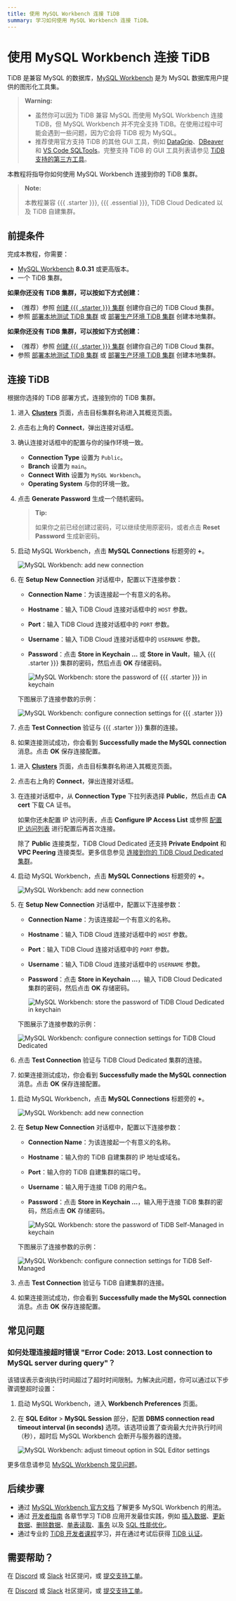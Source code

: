 ```yaml
---
title: 使用 MySQL Workbench 连接 TiDB
summary: 学习如何使用 MySQL Workbench 连接 TiDB。
---
```


# 使用 MySQL Workbench 连接 TiDB

TiDB 是兼容 MySQL 的数据库，[MySQL Workbench](https://www.mysql.com/products/workbench/) 是为 MySQL 数据库用户提供的图形化工具集。

> **Warning:**
>
> - 虽然你可以因为 TiDB 兼容 MySQL 而使用 MySQL Workbench 连接 TiDB，但 MySQL Workbench 并不完全支持 TiDB。在使用过程中可能会遇到一些问题，因为它会将 TiDB 视为 MySQL。
> - 推荐使用官方支持 TiDB 的其他 GUI 工具，例如 [DataGrip](/develop/dev-guide-gui-datagrip.md)、[DBeaver](/develop/dev-guide-gui-dbeaver.md) 和 [VS Code SQLTools](/develop/dev-guide-gui-vscode-sqltools.md)。完整支持 TiDB 的 GUI 工具列表请参见 [TiDB 支持的第三方工具](/develop/dev-guide-third-party-support.md#gui)。

本教程将指导你如何使用 MySQL Workbench 连接到你的 TiDB 集群。

> **Note:**
>
> 本教程兼容 {{{ .starter }}}, {{{ .essential }}}, TiDB Cloud Dedicated 以及 TiDB 自建集群。

## 前提条件

完成本教程，你需要：

- [MySQL Workbench](https://dev.mysql.com/downloads/workbench/) **8.0.31** 或更高版本。
- 一个 TiDB 集群。

<CustomContent platform="tidb">

**如果你还没有 TiDB 集群，可以按如下方式创建：**

- （推荐）参照 [创建 {{{ .starter }}} 集群](/develop/dev-guide-build-cluster-in-cloud.md) 创建你自己的 TiDB Cloud 集群。
- 参照 [部署本地测试 TiDB 集群](/quick-start-with-tidb.md#deploy-a-local-test-cluster) 或 [部署生产环境 TiDB 集群](/production-deployment-using-tiup.md) 创建本地集群。

</CustomContent>
<CustomContent platform="tidb-cloud">

**如果你还没有 TiDB 集群，可以按如下方式创建：**

- （推荐）参照 [创建 {{{ .starter }}} 集群](/develop/dev-guide-build-cluster-in-cloud.md) 创建你自己的 TiDB Cloud 集群。
- 参照 [部署本地测试 TiDB 集群](https://docs.pingcap.com/tidb/stable/quick-start-with-tidb#deploy-a-local-test-cluster) 或 [部署生产环境 TiDB 集群](https://docs.pingcap.com/tidb/stable/production-deployment-using-tiup) 创建本地集群。

</CustomContent>

## 连接 TiDB

根据你选择的 TiDB 部署方式，连接到你的 TiDB 集群。

<SimpleTab>
<div label="{{{ .starter }}} or Essential">

1. 进入 [**Clusters**](https://tidbcloud.com/console/clusters) 页面，点击目标集群名称进入其概览页面。

2. 点击右上角的 **Connect**，弹出连接对话框。

3. 确认连接对话框中的配置与你的操作环境一致。

    - **Connection Type** 设置为 `Public`。
    - **Branch** 设置为 `main`。
    - **Connect With** 设置为 `MySQL Workbench`。
    - **Operating System** 与你的环境一致。

4. 点击 **Generate Password** 生成一个随机密码。

    > **Tip:**
    >
    > 如果你之前已经创建过密码，可以继续使用原密码，或者点击 **Reset Password** 生成新密码。

5. 启动 MySQL Workbench，点击 **MySQL Connections** 标题旁的 **+**。

    ![MySQL Workbench: add new connection](/media/develop/mysql-workbench-add-new-connection.png)

6. 在 **Setup New Connection** 对话框中，配置以下连接参数：

    - **Connection Name**：为该连接起一个有意义的名称。
    - **Hostname**：输入 TiDB Cloud 连接对话框中的 `HOST` 参数。
    - **Port**：输入 TiDB Cloud 连接对话框中的 `PORT` 参数。
    - **Username**：输入 TiDB Cloud 连接对话框中的 `USERNAME` 参数。
    - **Password**：点击 **Store in Keychain ...** 或 **Store in Vault**，输入 {{{ .starter }}} 集群的密码，然后点击 **OK** 存储密码。

        ![MySQL Workbench: store the password of {{{ .starter }}} in keychain](/media/develop/mysql-workbench-store-password-in-keychain.png)

    下图展示了连接参数的示例：

    ![MySQL Workbench: configure connection settings for {{{ .starter }}}](/media/develop/mysql-workbench-connection-config-serverless-parameters.png)

7. 点击 **Test Connection** 验证与 {{{ .starter }}} 集群的连接。

8. 如果连接测试成功，你会看到 **Successfully made the MySQL connection** 消息。点击 **OK** 保存连接配置。

</div>
<div label="TiDB Cloud Dedicated">

1. 进入 [**Clusters**](https://tidbcloud.com/console/clusters) 页面，点击目标集群名称进入其概览页面。

2. 点击右上角的 **Connect**，弹出连接对话框。

3. 在连接对话框中，从 **Connection Type** 下拉列表选择 **Public**，然后点击 **CA cert** 下载 CA 证书。

    如果你还未配置 IP 访问列表，点击 **Configure IP Access List** 或参照 [配置 IP 访问列表](https://docs.pingcap.com/tidbcloud/configure-ip-access-list) 进行配置后再首次连接。

    除了 **Public** 连接类型，TiDB Cloud Dedicated 还支持 **Private Endpoint** 和 **VPC Peering** 连接类型。更多信息参见 [连接到你的 TiDB Cloud Dedicated 集群](https://docs.pingcap.com/tidbcloud/connect-to-tidb-cluster)。

4. 启动 MySQL Workbench，点击 **MySQL Connections** 标题旁的 **+**。

    ![MySQL Workbench: add new connection](/media/develop/mysql-workbench-add-new-connection.png)

5. 在 **Setup New Connection** 对话框中，配置以下连接参数：

    - **Connection Name**：为该连接起一个有意义的名称。
    - **Hostname**：输入 TiDB Cloud 连接对话框中的 `HOST` 参数。
    - **Port**：输入 TiDB Cloud 连接对话框中的 `PORT` 参数。
    - **Username**：输入 TiDB Cloud 连接对话框中的 `USERNAME` 参数。
    - **Password**：点击 **Store in Keychain ...**，输入 TiDB Cloud Dedicated 集群的密码，然后点击 **OK** 存储密码。

        ![MySQL Workbench: store the password of TiDB Cloud Dedicated in keychain](/media/develop/mysql-workbench-store-dedicated-password-in-keychain.png)

    下图展示了连接参数的示例：

    ![MySQL Workbench: configure connection settings for TiDB Cloud Dedicated](/media/develop/mysql-workbench-connection-config-dedicated-parameters.png)

6. 点击 **Test Connection** 验证与 TiDB Cloud Dedicated 集群的连接。

7. 如果连接测试成功，你会看到 **Successfully made the MySQL connection** 消息。点击 **OK** 保存连接配置。

</div>
<div label="TiDB Self-Managed">

1. 启动 MySQL Workbench，点击 **MySQL Connections** 标题旁的 **+**。

    ![MySQL Workbench: add new connection](/media/develop/mysql-workbench-add-new-connection.png)

2. 在 **Setup New Connection** 对话框中，配置以下连接参数：

    - **Connection Name**：为该连接起一个有意义的名称。
    - **Hostname**：输入你的 TiDB 自建集群的 IP 地址或域名。
    - **Port**：输入你的 TiDB 自建集群的端口号。
    - **Username**：输入用于连接 TiDB 的用户名。
    - **Password**：点击 **Store in Keychain ...**，输入用于连接 TiDB 集群的密码，然后点击 **OK** 存储密码。

        ![MySQL Workbench: store the password of TiDB Self-Managed in keychain](/media/develop/mysql-workbench-store-self-hosted-password-in-keychain.png)

    下图展示了连接参数的示例：

    ![MySQL Workbench: configure connection settings for TiDB Self-Managed](/media/develop/mysql-workbench-connection-config-self-hosted-parameters.png)

3. 点击 **Test Connection** 验证与 TiDB 自建集群的连接。

4. 如果连接测试成功，你会看到 **Successfully made the MySQL connection** 消息。点击 **OK** 保存连接配置。

</div>
</SimpleTab>

## 常见问题

### 如何处理连接超时错误 "Error Code: 2013. Lost connection to MySQL server during query"？

该错误表示查询执行时间超过了超时时间限制。为解决此问题，你可以通过以下步骤调整超时设置：

1. 启动 MySQL Workbench，进入 **Workbench Preferences** 页面。
2. 在 **SQL Editor** > **MySQL Session** 部分，配置 **DBMS connection read timeout interval (in seconds)** 选项。该选项设置了查询最大允许执行时间（秒），超时后 MySQL Workbench 会断开与服务器的连接。

    ![MySQL Workbench: adjust timeout option in SQL Editor settings](/media/develop/mysql-workbench-adjust-sqleditor-read-timeout.jpg)

更多信息请参见 [MySQL Workbench 常见问题](https://dev.mysql.com/doc/workbench/en/workbench-faq.html)。

## 后续步骤

- 通过 [MySQL Workbench 官方文档](https://dev.mysql.com/doc/workbench/en/) 了解更多 MySQL Workbench 的用法。
- 通过 [开发者指南](/develop/dev-guide-overview.md) 各章节学习 TiDB 应用开发最佳实践，例如 [插入数据](/develop/dev-guide-insert-data.md)、[更新数据](/develop/dev-guide-update-data.md)、[删除数据](/develop/dev-guide-delete-data.md)、[单表读取](/develop/dev-guide-get-data-from-single-table.md)、[事务](/develop/dev-guide-transaction-overview.md) 以及 [SQL 性能优化](/develop/dev-guide-optimize-sql-overview.md)。
- 通过专业的 [TiDB 开发者课程](https://www.pingcap.com/education/)学习，并在通过考试后获得 [TiDB 认证](https://www.pingcap.com/education/certification/)。

## 需要帮助？

<CustomContent platform="tidb">

在 [Discord](https://discord.gg/DQZ2dy3cuc?utm_source=doc) 或 [Slack](https://slack.tidb.io/invite?team=tidb-community&channel=everyone&ref=pingcap-docs) 社区提问，或 [提交支持工单](/support.md)。

</CustomContent>

<CustomContent platform="tidb-cloud">

在 [Discord](https://discord.gg/DQZ2dy3cuc?utm_source=doc) 或 [Slack](https://slack.tidb.io/invite?team=tidb-community&channel=everyone&ref=pingcap-docs) 社区提问，或 [提交支持工单](https://tidb.support.pingcap.com/)。

</CustomContent>
